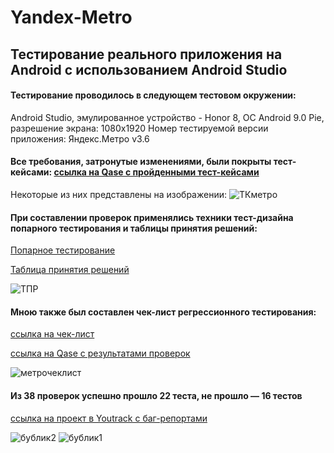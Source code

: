 # Yandex-Metro
## Тестирование реального приложения на Android с использованием Android Studio
#### Тестирование проводилось в следующем тестовом окружении:
Android Studio, эмулированное устройство - Honor 8, ОС Android 9.0 Pie, разрешение экрана: 1080х1920
Номер тестируемой версии приложения: Яндекс.Метро v3.6

#### Все требования, затронутые изменениями, были покрыты тест-кейсами: [ссылка на Qase с пройденными тест-кейсами](https://app.qase.io/public/report/ffea3a93a97e2a4b594a2679c80b7d7b7a7e36d5)

Некоторые из них представлены на изображении:
![ТКметро](https://github.com/GorgeousTV/Yandex-Metro/assets/144271169/b6e1e7c8-b9db-47fb-87f2-2ef87ccab774)

#### При составлении проверок применялись техники тест-дизайна попарного тестирования и таблицы принятия решений: 

[Попарное тестирование](https://docs.google.com/spreadsheets/d/1ZWWrjrpGkO5qfRA4FAZzw34i8ZBYVmdSXKaoBj0dmho/edit?usp=sharing)

[Таблица принятия решений](https://docs.google.com/spreadsheets/d/1aIxS52r_Ulp6p5cKEoacmCj26gwVloTVVmP6zNrUgsQ/edit?usp=sharing)

![ТПР](https://github.com/GorgeousTV/Yandex-Metro/assets/144271169/3ed348e0-349d-46a3-bcd7-d5004c072ebf)

#### Мною также был составлен чек-лист регрессионного тестирования: 

[ссылка на чек-лист](https://docs.google.com/spreadsheets/d/1fkPmypYdvmqBjEfLpqaDXwLmTAiSASNJLcD6K3JI4KI/edit?usp=sharing)

[ссылка на Qase с результатами проверок](https://app.qase.io/public/report/229641cbf9e0cc8168b3f54d140ccbf776174135)

![метрочеклист](https://github.com/GorgeousTV/Yandex-Metro/assets/144271169/1cd43f4c-57f6-49a9-ab63-ebdd39011456)

#### Из 38 проверок успешно прошло 22 теста, не прошло — 16 тестов

[ссылка на проект в Youtrack с баг-репортами](https://gorgeous.youtrack.cloud/projects/71d1dab2-01da-4d76-9e1e-4eb36d78dbde)

![бублик2](https://github.com/GorgeousTV/Yandex-Metro/assets/144271169/0b8b38ac-09a2-4178-bca1-6f21e4125593) ![бублик1](https://github.com/GorgeousTV/Yandex-Metro/assets/144271169/80e0e3ff-780c-4b94-a43c-cb6cfe4b0f3f)
